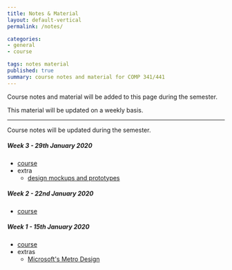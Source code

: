 ```yaml
---
title: Notes & Material
layout: default-vertical
permalink: /notes/

categories:
- general
- course

tags: notes material
published: true
summary: course notes and material for COMP 341/441
---
```


Course notes and material will be added to this page during the semester.

This material will be updated on a weekly basis.

***

Course notes will be updated during the semester.

<!-- 
##### Week 15 - 24th April 2019
  * extra - final report
    * [final report outline](/assets/docs/extras/comp441-final-report-outline-2019.pdf)

##### Week 14 - 17th April 2019
  * [course](/assets/docs/comp441-week14.pdf)
  * extras - Final Report Outline
    * [final report outline](/assets/docs/extras/comp441-final-report-outline-2019.pdf)

##### Week 13 - 10th April 2019
  * [course](/assets/docs/comp441-week13.pdf)

##### Week 12 - 3rd April 2019
  * [course](/assets/docs/comp441-week12.pdf)

##### Week 11 - 27th March 2019
  * [course](/assets/docs/comp441-week11.pdf)

##### Week 10 - 20th March 2019
  *  N/A - Presentations

##### Week 9 - 13th March 2019
  * [course](/assets/docs/comp441-week9.pdf)

##### Week 8 - 6th March 2019

  * N/A - Spring Break

##### Week 7 - 27th February 2019
  * [course](/assets/docs/comp441-week7.pdf)

##### Week 6 - 20th February 2019
  * [course](/assets/docs/comp441-week6.pdf)

##### Week 5 - 13th February 2019
  * N/A - Presentations

-->

##### Week 3 - 29th January 2020
  * [course](/assets/docs/2020/comp441-week3.pdf)
  * extra
    * [design mockups and prototypes](/assets/docs/extras/design-mockups-hci.pdf)

##### Week 2 - 22nd January 2020
  * [course](/assets/docs/2020/comp441-week2.pdf)

##### Week 1 - 15th January 2020
  * [course](/assets/docs/2020/comp441-week1.pdf)
  * extras
    * [Microsoft's Metro Design](/assets/docs/extras/Windows_Metro.PDF)
